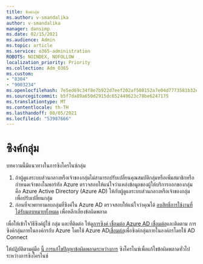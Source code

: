 ```yaml
---
title: ซิงค์กลุ่ม
ms.author: v-smandalika
author: v-smandalika
manager: dansimp
ms.date: 02/15/2021
ms.audience: Admin
ms.topic: article
ms.service: o365-administration
ROBOTS: NOINDEX, NOFOLLOW
localization_priority: Priority
ms.collection: Adm_O365
ms.custom:
- "8304"
- "9003234"
ms.openlocfilehash: 7e5ed69c34f8e7b922d7eef202af508152a7e04d7773581b32e43395571c6fbc
ms.sourcegitcommit: b5f7da89a650d2915dc652449623c78be6247175
ms.translationtype: MT
ms.contentlocale: th-TH
ms.lasthandoff: 08/05/2021
ms.locfileid: "53987666"
---
```

# <a name="group-sync"></a>ซิงค์กลุ่ม

บทความนี้มีแนวทางในการซิงโครไนซ์กลุ่ม

1. ถ้าผู้ดูแลระบบส่วนกลางหรือเจ้าของกลุ่มไม่สามารถปรับเปลี่ยนคุณสมบัติกลุ่มหรือเพิ่มสมาชิกหรือกําหนดเจ้าของในพอร์ทัล Azure ตรวจสอบให้แน่ใจว่าแหล่งข้อมูลของผู้ให้บริการออกของกลุ่มคือ Azure Active Directory (Azure AD) ให้กับผู้ดูแลระบบส่วนกลางหรือเจ้าของกลุ่มเพื่อปรับเปลี่ยนกลุ่ม
2. ก่อนที่จะพยายามลบกลุ่มที่ซิงค์ใน Azure AD ตรวจสอบให้แน่ใจว่าคุณได้ [ลบสิทธิ์การใช้งานที่ได้รับมอบหมายทั้งหมด](https://docs.microsoft.com/azure/active-directory/enterprise-users/licensing-group-advanced) เพื่อหลีกเลี่ยงข้อผิดพลาด

เพื่อให้เข้าใจวิธีซิงค์ผู้ใช้ กลุ่ม และที่ติดต่อ ให้ดู[การซิงค์ เชื่อมต่อ Azure AD เชื่อมต่อ](https://docs.microsoft.com/azure/active-directory/hybrid/concept-azure-ad-connect-sync-user-and-contacts)และติดตาม การซิงค์กลุ่มภายในองค์กรกับ Azure โดยใช้ Azure AD[เชื่อมต่อ](https://docs.microsoft.com/azure/active-directory/hybrid/whatis-hybrid-identity?WT.mc_id=Portal-Microsoft_Azure_Support)เพื่อซิงค์กลุ่มภายในองค์กรโดยใช้ AD Connect

ให้ปฏิบัติตามคู่มือ [นี้ การแก้ไขปัญหาข้อผิดพลาดระหว่างการ](https://docs.microsoft.com/azure/active-directory/hybrid/tshoot-connect-sync-errors) ซิงโครไนซ์เพื่อแก้ไขข้อผิดพลาดทั่วไประหว่างการซิงโครไนซ์

